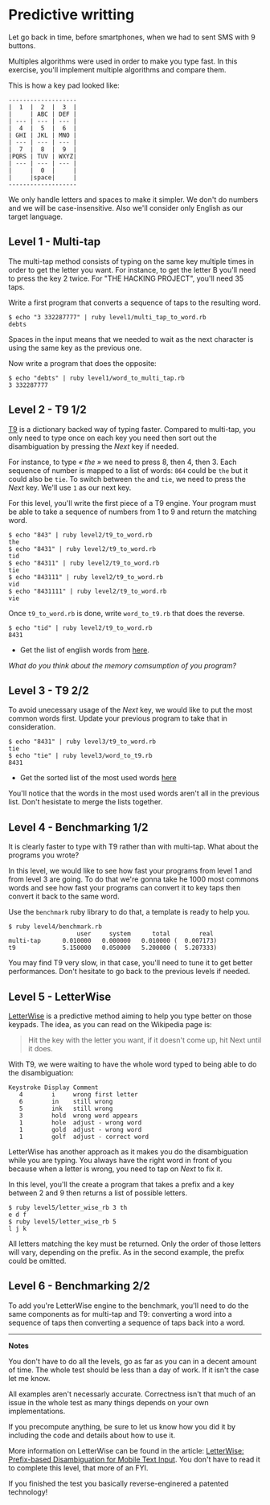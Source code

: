 # Predictive writting

Let go back in time, before smartphones, when we had to sent SMS with 9 buttons.

Multiples algorithms were used in order to make you type fast. In this exercise,
you'll implement multiple algorithms and compare them.

This is how a key pad looked like:

```
-------------------
|  1  |  2  |  3  |
|     | ABC | DEF |
| --- | --- | --- |
|  4  |  5  |  6  |
| GHI | JKL | MNO |
| --- | --- | --- |
|  7  |  8  |  9  |
|PQRS | TUV | WXYZ|
| --- | --- | --- |
|     |  0  |     |
|     |space|     |
-------------------
```

We only handle letters and spaces to make it simpler. We don't do numbers and
we will be case-insensitive. Also we'll consider only English as our target
language.

## Level 1 - Multi-tap

The multi-tap method consists of typing on the same key multiple times in order
to get the letter you want. For instance, to get the letter B you'll need to
press the key 2 twice. For "THE HACKING PROJECT", you'll need 35 taps.

Write a first program that converts a sequence of taps to the resulting word.

```
$ echo "3 332287777" | ruby level1/multi_tap_to_word.rb
debts
```

Spaces in the input means that we needed to wait as the next character is using
the same key as the previous one.

Now write a program that does the opposite:

```
$ echo "debts" | ruby level1/word_to_multi_tap.rb
3 332287777
```

## Level 2 - T9 1/2

[T9](https://en.wikipedia.org/wiki/T9_(predictive_text)) is a dictionary backed
way of typing faster. Compared to multi-tap, you only need to type once on each
key you need then sort out the disambiguation by pressing the _Next_ key if
needed.

For instance, to type _« the »_ we need to press 8, then 4, then 3. Each
sequence of number is mapped to a list of words: `864` could be `the` but it
could also be `tie`. To switch between `the` and `tie`, we need to press the
_Next_ key. We'll use `1` as our next key.

For this level, you'll write the first piece of a T9 engine. Your program must
be able to take a sequence of numbers from 1 to 9 and return the matching word.

```
$ echo "843" | ruby level2/t9_to_word.rb
the
$ echo "8431" | ruby level2/t9_to_word.rb
tid
$ echo "84311" | ruby level2/t9_to_word.rb
tie
$ echo "843111" | ruby level2/t9_to_word.rb
vid
$ echo "8431111" | ruby level2/t9_to_word.rb
vie
```

Once `t9_to_word.rb` is done, write `word_to_t9.rb` that does the reverse.

```
$ echo "tid" | ruby level2/t9_to_word.rb
8431
```

* Get the list of english words from [here](http://norvig.com/ngrams/word.list).

_What do you think about the memory comsumption of you program?_

## Level 3 - T9 2/2

To avoid unecessary usage of the _Next_ key, we would like to put the most
common words first. Update your previous program to take that in consideration.

```
$ echo "8431" | ruby level3/t9_to_word.rb
tie
$ echo "tie" | ruby level3/word_to_t9.rb
8431
```

* Get the sorted list of the most used words [here](http://norvig.com/ngrams/count_1w.txt)

You'll notice that the words in the most used words aren't all in the previous
list. Don't hesistate to merge the lists together.

## Level 4 - Benchmarking 1/2

It is clearly faster to type with T9 rather than with multi-tap. What about the
programs you wrote?

In this level, we would like to see how fast your programs from level 1 and from
level 3 are going. To do that we're gonna take he 1000 most commons words and
see how fast your programs can convert it to key taps then convert it back to
the same word.

Use the `benchmark` ruby library to do that, a template is ready to help you.

```
$ ruby level4/benchmark.rb
                   user     system      total        real
multi-tap      0.010000   0.000000   0.010000 (  0.007173)
t9             5.150000   0.050000   5.200000 (  5.207333)
```

You may find T9 very slow, in that case, you'll need to tune it to get better
performances. Don't hesitate to go back to the previous levels if needed.

## Level 5 - LetterWise

[LetterWise](https://en.wikipedia.org/wiki/LetterWise) is a predictive method
aiming to help you type better on those keypads. The idea, as you can read on
the Wikipedia page is:

> Hit the key with the letter you want,
> if it doesn't come up, hit Next until it does.

With T9, we were waiting to have the whole word typed to being able to do the
disambiguation:

```
Keystroke Display Comment
   4        i     wrong first letter
   6        in    still wrong
   5        ink   still wrong
   3        hold  wrong word appears
   1        hole  adjust - wrong word
   1        gold  adjust - wrong word
   1        golf  adjust - correct word
```

LetterWise has another approach as it makes you do the disambiguation while you
are typing. You always have the right word in front of you because when a letter
is wrong, you need to tap on _Next_ to fix it.

In this level, you'll the create a program that takes a prefix and a key between
2 and 9 then returns a list of possible letters.

```
$ ruby level5/letter_wise_rb 3 th
e d f
$ ruby level5/letter_wise_rb 5
l j k
```

All letters matching the key must be returned. Only the order of those letters
will vary, depending on the prefix. As in the second example, the prefix could
be omitted.

## Level 6 - Benchmarking 2/2

To add you're LetterWise engine to the benchmark, you'll need to do the same
components as for multi-tap and T9: converting a word into a sequence of taps
then converting a sequence of taps back into a word.



-----

**Notes**

You don't have to do all the levels, go as far as you can in a decent amount of
time. The whole test should be less than a day of work. If it isn't the case let
me know.

All examples aren't necessarly accurate. Correctness isn't that much of an issue
in the whole test as many things depends on your own implementations.

If you precompute anything, be sure to let us know how you did it by including
the code and details about how to use it.

More information on LetterWise can be found in the article:
[LetterWise: Prefix-based Disambiguation for Mobile Text Input](http://www.yorku.ca/mack/uist01.html).
You don't have to read it to complete this level, that more of an FYI.

If you finished the test you basically reverse-enginered a patented technology!
